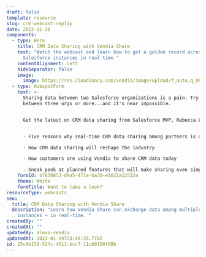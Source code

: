 ```yaml
---
draft: false
template: resource
slug: crm-webcast-replay
date: 2022-11-30
components:
  - type: Hero
    title: CRM Data Sharing with Vendia Share
    text: "Watch the webcast and learn how to get a golden record across multiple
      Salesforce instances in real time "
    contentAlignment: Left
    hideSeparator: false
    image:
      image: https://res.cloudinary.com/vendia/image/upload/f_auto,q_90/v1674599463/Website/Iso/CRM_uo10ew.png
  - type: HubspotForm
    text: >-
      Sharing data between two Salesforce organizations is a pain. Try to share
      between three orgs or more...and it's near impossible.


      Get the latest on CRM data sharing from Salesforce MVP, Rebecca Lammers at Slalom and James Gimourginas, Vendia's Director of Solutions Architecture. You'll learn how the Vendia Share platform can share data across Salesforce orgs and keep a ledgered, single source of truth for all partners in the data ecosystem. Plus...


      - Five reasons why real-time CRM data sharing among partners is often so complex

      - How CRM data sharing will reshape the industry

      - How customers are using Vendia to share CRM data today

      - Sneak peek at planned features that will make sharing even simpler
    formId: b7650853-d9a5-471e-ba30-e1621a12512a
    theme: White
    formTitle: Want to take a look?
resourceType: webcasts
seo:
  title: CRM Data Sharing with Vendia Share
  description: "Learn how Vendia Share can exchange data among multiple Salesforce
    instances — in real-time. "
createdBy: ""
createdAt: ""
updatedBy: alexa-vendia
updatedAt: 2023-01-24T23:45:25.778Z
id: 25c8b150-52fc-4511-bcc7-11cb0150f08b
---
```

